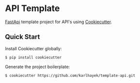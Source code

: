 # API Template

[FastApi](https://fastapi.tiangolo.com) template project for API's using [Cookiecutter](https://github.com/audreyr/cookiecutter).

## Quick Start

Install Cookiecutter globally:

```sh
$ pip install cookiecutter
```

Generate the project boilerplate:

```sh
$ cookiecutter https://github.com/karlhayek/template-api.git
```
